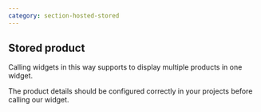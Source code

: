 ```yaml
---
category: section-hosted-stored
---
```

## Stored product

Calling widgets in this way supports to display multiple products in one widget. 

The product details should be configured correctly in your projects before calling our widget.

